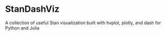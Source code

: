 # StanDashViz
A collection of useful Stan visualization built with hvplot, plotly, and dash for Python and Julia
